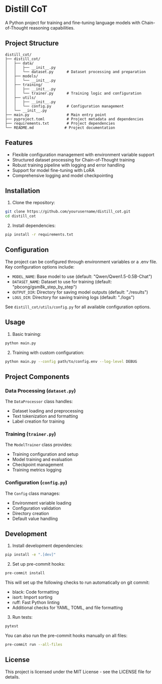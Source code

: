 # Distill CoT

A Python project for training and fine-tuning language models with Chain-of-Thought reasoning capabilities.

## Project Structure

```
distill_cot/
├── distill_cot/
│   ├── data/
│   │   ├── __init__.py
│   │   └── dataset.py      # Dataset processing and preparation
│   ├── models/
│   │   └── __init__.py
│   ├── training/
│   │   ├── __init__.py
│   │   └── trainer.py      # Training logic and configuration
│   ├── utils/
│   │   ├── __init__.py
│   │   └── config.py       # Configuration management
│   └── __init__.py
├── main.py                 # Main entry point
├── pyproject.toml          # Project metadata and dependencies
├── requirements.txt        # Project dependencies
└── README.md              # Project documentation
```

## Features

- Flexible configuration management with environment variable support
- Structured dataset processing for Chain-of-Thought training
- Robust training pipeline with logging and error handling
- Support for model fine-tuning with LoRA
- Comprehensive logging and model checkpointing

## Installation

1. Clone the repository:

```bash
git clone https://github.com/yourusername/distill_cot.git
cd distill_cot
```

2. Install dependencies:

```bash
pip install -r requirements.txt
```

## Configuration

The project can be configured through environment variables or a .env file. Key configuration options include:

- `MODEL_NAME`: Base model to use (default: "Qwen/Qwen1.5-0.5B-Chat")
- `DATASET_NAME`: Dataset to use for training (default: "pbcong/gsm8k_step_by_step")
- `OUTPUT_DIR`: Directory for saving model outputs (default: "./results")
- `LOGS_DIR`: Directory for saving training logs (default: "./logs")

See `distill_cot/utils/config.py` for all available configuration options.

## Usage

1. Basic training:

```bash
python main.py
```

2. Training with custom configuration:

```bash
python main.py --config path/to/config.env --log-level DEBUG
```

## Project Components

### Data Processing (`dataset.py`)

The `DataProcessor` class handles:

- Dataset loading and preprocessing
- Text tokenization and formatting
- Label creation for training

### Training (`trainer.py`)

The `ModelTrainer` class provides:

- Training configuration and setup
- Model training and evaluation
- Checkpoint management
- Training metrics logging

### Configuration (`config.py`)

The `Config` class manages:

- Environment variable loading
- Configuration validation
- Directory creation
- Default value handling

## Development

1. Install development dependencies:

```bash
pip install -e ".[dev]"
```

2. Set up pre-commit hooks:

```bash
pre-commit install
```

This will set up the following checks to run automatically on git commit:

- black: Code formatting
- isort: Import sorting
- ruff: Fast Python linting
- Additional checks for YAML, TOML, and file formatting

3. Run tests:

```bash
pytest
```

You can also run the pre-commit hooks manually on all files:

```bash
pre-commit run --all-files
```

## License

This project is licensed under the MIT License - see the LICENSE file for details.
